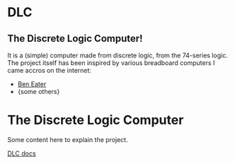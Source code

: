 # DLC
## The Discrete Logic Computer!
It is a (simple) computer made from discrete logic, from the 74-series logic.
The project itself has been inspired by various breadboard computers I came accros on the internet:
- <a href="https://eater.net/" target="_blank" title="Ben Eater's projects">Ben Eater</a>
- {some others}

# The Discrete Logic Computer

Some content here to explain the project.

<a href="https://pcassima.github.io/DLC/" target="_blank" title="DLC documentation">DLC docs</a>


